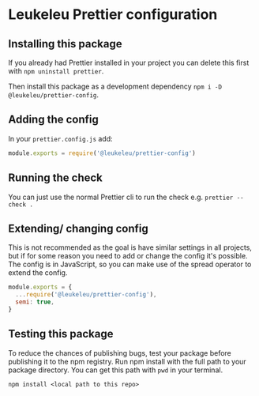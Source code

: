 # Leukeleu Prettier configuration

## Installing this package

If you already had Prettier installed in your project you can delete this first with `npm uninstall prettier`.

Then install this package as a development dependency `npm i -D @leukeleu/prettier-config`.

## Adding the config

In your `prettier.config.js` add:

```js
module.exports = require('@leukeleu/prettier-config')
```

## Running the check

You can just use the normal Prettier cli to run the check e.g. `prettier --check .`

## Extending/ changing config

This is not recommended as the goal is have similar settings in all projects, but if for some reason you need to add or change the config it's possible. The config is in JavaScript, so you can make use of the spread operator to extend the config.

```js
module.exports = {
  ...require('@leukeleu/prettier-config'),
  semi: true,
}
```

## Testing this package

To reduce the chances of publishing bugs, test your package before publishing it to the npm registry. Run npm install with the full path to your package directory. You can get this path with `pwd` in your terminal.

`npm install <local path to this repo>`
